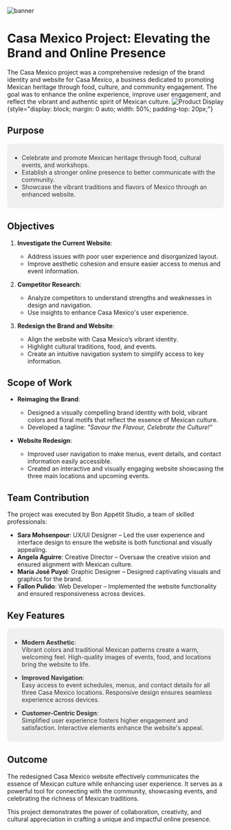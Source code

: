 ![banner](/casacover.jpg)
# Casa Mexico Project: Elevating the Brand and Online Presence

The Casa Mexico project was a comprehensive redesign of the brand identity and website for Casa Mexico, a business dedicated to promoting Mexican heritage through food, culture, and community engagement. The goal was to enhance the online experience, improve user engagement, and reflect the vibrant and authentic spirit of Mexican culture.
![Product Display](/casamockup.png){style="display: block; margin: 0 auto; width: 50%; padding-top: 20px;"}


## Purpose
<div class="discover-section">

- Celebrate and promote Mexican heritage through food, cultural events, and workshops.
- Establish a stronger online presence to better communicate with the community.
- Showcase the vibrant traditions and flavors of Mexico through an enhanced website.

</div>


## Objectives
1. **Investigate the Current Website**:
   - Address issues with poor user experience and disorganized layout.
   - Improve aesthetic cohesion and ensure easier access to menus and event information.

2. **Competitor Research**:
   - Analyze competitors to understand strengths and weaknesses in design and navigation.
   - Use insights to enhance Casa Mexico's user experience.

3. **Redesign the Brand and Website**:
   - Align the website with Casa Mexico’s vibrant identity.
   - Highlight cultural traditions, food, and events.
   - Create an intuitive navigation system to simplify access to key information.

## Scope of Work
- **Reimaging the Brand**:
  - Designed a visually compelling brand identity with bold, vibrant colors and floral motifs that reflect the essence of Mexican culture.
  - Developed a tagline: *"Savour the Flavour, Celebrate the Culture!"*

- **Website Redesign**:
  - Improved user navigation to make menus, event details, and contact information easily accessible.
  - Created an interactive and visually engaging website showcasing the three main locations and upcoming events.

## Team Contribution
The project was executed by Bon Appétit Studio, a team of skilled professionals:
- **Sara Mohsenpour**: UX/UI Designer – Led the user experience and interface design to ensure the website is both functional and visually appealing.
- **Angela Aguirre**: Creative Director – Oversaw the creative vision and ensured alignment with Mexican culture.
- **María José Puyol**: Graphic Designer – Designed captivating visuals and graphics for the brand.
- **Fallon Pulido**: Web Developer – Implemented the website functionality and ensured responsiveness across devices.

## Key Features

<div class="discover-section">

- **Modern Aesthetic**:  
  Vibrant colors and traditional Mexican patterns create a warm, welcoming feel. High-quality images of events, food, and locations bring the website to life.

- **Improved Navigation**:  
  Easy access to event schedules, menus, and contact details for all three Casa Mexico locations. Responsive design ensures seamless experience across devices.

- **Customer-Centric Design**:  
  Simplified user experience fosters higher engagement and satisfaction. Interactive elements enhance the website's appeal.
</div>

## Outcome
The redesigned Casa Mexico website effectively communicates the essence of Mexican culture while enhancing user experience. It serves as a powerful tool for connecting with the community, showcasing events, and celebrating the richness of Mexican traditions.

This project demonstrates the power of collaboration, creativity, and cultural appreciation in crafting a unique and impactful online presence.


<style>
    /* Light mode background */
.discover-section {
  padding-left: 20px;
  padding: 10px;
  border-radius: 8px;
  background-color: #f0f0f0; 
  color: #333; 
}
/* Dark mode background and text*/
@media (prefers-color-scheme: dark) {
  .discover-section {
    background-color: #444444; 
    color: #ffffff; 
  }
}
</style>